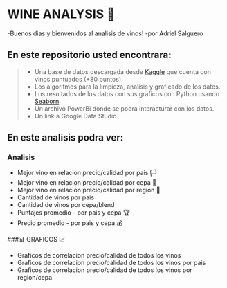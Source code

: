 # WINE ANALYSIS 🍷

-Buenos dias y bienvenidos al analisis de vinos! 
-por Adriel Salguero


## En este repositorio usted encontrara:

 > - Una base de datos descargada desde [Kaggle](https://www.kaggle.com/zynicide/wine-reviews "Kaggle") que cuenta con vinos puntuados (+80 puntos).
 > - Los algoritmos para la limpieza, analisis y graficado de los datos.
 > - Los resultados de los datos con sus graficos con Python usando [Seaborn](https://seaborn.pydata.org/ "Seaborn").
 > - Un archivo PowerBi donde se podra interacturar con los datos.
 > - Un link a Google Data Studio.


## En este analisis podra ver: 

### Analisis
* Mejor vino en relacion precio/calidad por pais 🏳️
* Mejor vino en relacion precio/calidad por cepa 🍇
* Mejor vino en relacion precio/calidad por region 📍
* Cantidad de vinos por pais
* Cantidad de vinos por cepa/blend
* Puntajes promedio - por pais y cepa 🏆
* Precio promedio - por pais y cepa 💰


###📊 GRAFICOS 📈
* Graficos de correlacion precio/calidad de todos los vinos
* Graficos de correlacion precio/calidad de todos los vinos por pais 
* Graficos de correlacion precio/calidad de todos los vinos por region/cepa
